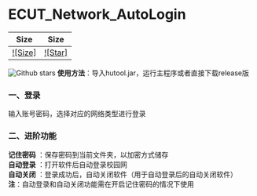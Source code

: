# ECUT_Network_AutoLogin  
|    Size     |    Size     |
|                  :---:                   |                   :---:                    |
| [![Size]][size-link] | [![Star]][star-link] | 


[size-link]: https://img.shields.io/github/languages/code-size/Olvi73/ECUT_Network_AutoLogin
[star-link]: https://img.shields.io/github/stars/Olvi73/ECUT_Network_AutoLogin.svg


![Github stars](https://img.shields.io/github/stars/Olvi73/ECUT_Network_AutoLogin.svg)
**使用方法**：导入hutool.jar，运行主程序或者直接下载release版  
### 一、登录  
输入账号密码，选择对应的网络类型进行登录  
### 二、进阶功能
**记住密码** ：保存密码到当前文件夹，以加密方式储存  
**自动登录** ：打开软件后自动登录校园网  
**自动关闭** ：登录成功后，自动关闭软件（用于自动登录后的自动关闭软件）  
**注**：自动登录和自动关闭功能需在开启记住密码的情况下使用  
